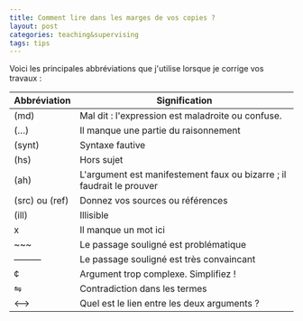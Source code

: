 ```yaml
---
title: Comment lire dans les marges de vos copies ?
layout: post
categories: teaching&supervising
tags: tips
---
```


Voici les principales abbréviations que j'utilise lorsque je corrige vos travaux :

Abbréviation | Signification
--- | ---
(md) | Mal dit : l'expression est maladroite ou confuse.
(…) | Il manque une partie du raisonnement
(synt) | Syntaxe fautive
(hs) | Hors sujet
(ah) | L'argument est manifestement faux ou bizarre ; il faudrait le prouver
(src) ou (ref) | Donnez vos sources ou références
(ill) | Illisible
x | Il manque un mot ici
\~~~ | Le passage souligné est problématique
——— | Le passage souligné est très convaincant
¢ | Argument trop complexe. Simplifiez !
⇋ | Contradiction dans les termes
⟷ | Quel est le lien entre les deux arguments ?

